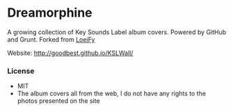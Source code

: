 # Dreamorphine
A growing collection of Key Sounds Label album covers. Powered by GitHub and Grunt. Forked from [LoeiFy](https://github.com/LoeiFy/Dreamorphine)

Website: http://goodbest.github.io/KSLWall/

### License
- MIT
- The album covers all from the web, I do not have any rights to the photos presented on the site
